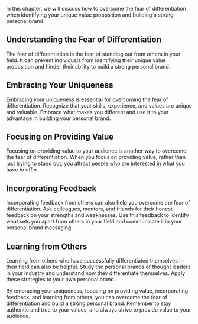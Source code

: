 
In this chapter, we will discuss how to overcome the fear of differentiation when identifying your unique value proposition and building a strong personal brand.

Understanding the Fear of Differentiation
-----------------------------------------

The fear of differentiation is the fear of standing out from others in your field. It can prevent individuals from identifying their unique value proposition and hinder their ability to build a strong personal brand.

Embracing Your Uniqueness
-------------------------

Embracing your uniqueness is essential for overcoming the fear of differentiation. Recognize that your skills, experience, and values are unique and valuable. Embrace what makes you different and use it to your advantage in building your personal brand.

Focusing on Providing Value
---------------------------

Focusing on providing value to your audience is another way to overcome the fear of differentiation. When you focus on providing value, rather than just trying to stand out, you attract people who are interested in what you have to offer.

Incorporating Feedback
----------------------

Incorporating feedback from others can also help you overcome the fear of differentiation. Ask colleagues, mentors, and friends for their honest feedback on your strengths and weaknesses. Use this feedback to identify what sets you apart from others in your field and communicate it in your personal brand messaging.

Learning from Others
--------------------

Learning from others who have successfully differentiated themselves in their field can also be helpful. Study the personal brands of thought leaders in your industry and understand how they differentiate themselves. Apply these strategies to your own personal brand.

By embracing your uniqueness, focusing on providing value, incorporating feedback, and learning from others, you can overcome the fear of differentiation and build a strong personal brand. Remember to stay authentic and true to your values, and always strive to provide value to your audience.
